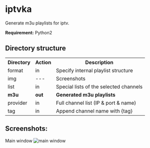 iptvka
======
Generate m3u playlists for iptv.

**Requirement:** Python2
## Directory structure
<table>
 <th>Directory</th><th>Action</th><th>Description</th>
 <tr><td>format</td><td>in </td><td>Specify internal playlist structure</td></tr>
 <tr><td>img</td><td>---</td><td>Screenshots</td></tr>
 <tr><td>list</td><td>in</td><td>Special lists of the selected channels</td></tr>
 <tr><td><strong>m3u</strong></td><td><strong>out</strong></td><td><strong>Generated m3u playlists<strong></td></tr>
 <tr><td>provider</td><td>in</td><td>Full channel list (IP & port & name)</td></tr>
 <tr><td>tag</td><td>in</td><td>Append channel name with {tag}</td></tr>
</table>



## Screenshots:

Main window
![main window](https://raw.github.com/justAmoment/iptvka/master/img/screen_iptvka_main_01.png)
